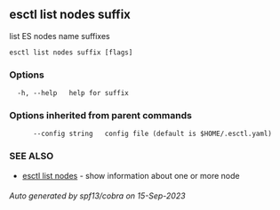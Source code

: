 ## esctl list nodes suffix

list ES nodes name suffixes

```
esctl list nodes suffix [flags]
```

### Options

```
  -h, --help   help for suffix
```

### Options inherited from parent commands

```
      --config string   config file (default is $HOME/.esctl.yaml)
```

### SEE ALSO

* [esctl list nodes](esctl_list_nodes.md)	 - show information about one or more node

###### Auto generated by spf13/cobra on 15-Sep-2023
